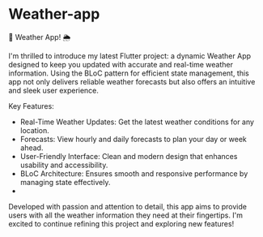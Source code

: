 # Weather-app
🚀 Weather App! 🌦️

I'm thrilled to introduce my latest Flutter project: a dynamic Weather App designed to keep you updated with accurate and real-time weather information. Using the BLoC pattern for efficient state management, this app not only delivers reliable weather forecasts but also offers an intuitive and sleek user experience.

Key Features:

- Real-Time Weather Updates: Get the latest weather conditions for any location.
- Forecasts: View hourly and daily forecasts to plan your day or week ahead.
- User-Friendly Interface: Clean and modern design that enhances usability and accessibility.
- BLoC Architecture: Ensures smooth and responsive performance by managing state effectively.
- 
Developed with passion and attention to detail, this app aims to provide users with all the weather information they need at their fingertips. I'm excited to continue refining this project and exploring new features!

